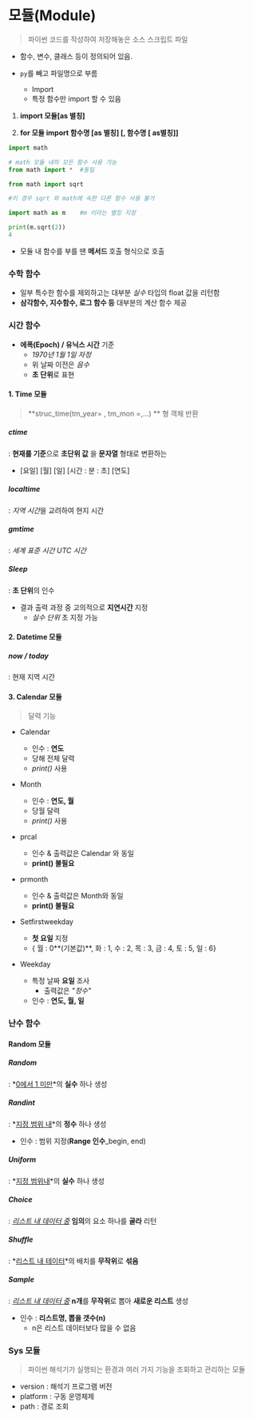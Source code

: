 # 모듈(Module)

> 파이썬 코드를 작성하여 저장해놓은 소스 스크립트 파일

- 함수, 변수, 클래스 등이 정의되어 있음.

- `py`를 빼고 파일명으로 부름
  - Import
  - 특정 함수만 import 할 수 있음

1. **import 모듈[as 별칭]**

2. **for 모듈 import 함수명 [as 별칭] [, 함수명 [ as별칭]]**

```python
import math

# math 모듈 내의 모든 함수 사용 가능
from math import *	#동일
```

```python
from math import sqrt

#이 경우 sqrt 외 math에 속한 다른 함수 사용 불가

```

```python
import math as m	#m 이라는 별칭 지정

print(m.sqrt(2))
4
```

- 모듈 내 함수를 부를 땐 **메서드** 호출 형식으로 호출





### 수학 함수

- 일부 특수한 함수를 제외하고는 대부분 *실수* 타입의 float 값을 리턴함
- **삼각함수, 지수함수, 로그 함수 등** 대부분의 계산 함수 제공







### 시간 함수

- **에폭(Epoch) / 유닉스 시간** 기준
  - *1970년 1월 1일 자정*
  - 위 날짜 이전은 *음수*
  - **초 단위**로 표현



#### 1. Time 모듈

> **struc_time(tm_year= , tm_mon =,...) ** 형 객체 반환

##### ctime

 : **현재를 기준**으로 **초단위 값** 을 **문자열** 형태로 변환하는 

- [요일] [월] [일] [시간 : 분 : 초] [연도]



##### localtime

: *지역 시간*을 교려하여 현지 시간



##### gmtime

: *세계 표준 시간 UTC 시간*



##### Sleep

 : **초 단위**의 인수

- 결과 출력 과정 중 고의적으로 **지연시간** 지정 
  - *실수 단위* 초 지정 가능





#### 2. Datetime 모듈

##### now / today

: 현재 지역 시간





#### 3. Calendar 모듈

> 달력 기능

- Calendar
  - 인수 : **연도**
  - 당해 전체 달력
  - *print()* 사용



- Month
  - 인수 : **연도, 월**
  - 당월 달력
  - *print()* 사용



- prcal
  - 인수 & 출력값은 Calendar 와 동일
  - **print() 불필요**



- prmonth
  - 인수 & 출력값은 Month와 동일
  - **print() 불필요**



- Setfirstweekday
  - **첫 요일** 지정
  - { 월 : 0**(기본값)**, 화 : 1, 수 : 2, 목 : 3, 금 : 4, 토 : 5, 일 : 6}



- Weekday
  - 특정 날짜 **요일** 조사
    - 출력값은 *"정수"*
  - 인수 : **연도, 월, 일**







### 난수 함수

#### Random 모듈

##### Random

 : *<u>0에서 1 미만</u>*의 **실수** 하나 생성



##### Randint

 : *<u>지정 범위 내</u>*의 **정수** 하나 생성

- 인수 : 범위 지정(**Range 인수**_begin, end)



##### Uniform

: *<u>지정 범위내</u>*의 **실수** 하나 생성



##### Choice

: *<u>리스트 내 데이터 중</u>*  **임의**의 요소 하나를 **골라** 리턴



##### Shuffle

: *<u>리스트 내 테이터</u>*의 배치를 **무작위**로 **섞음**



##### Sample

 : *<u>리스트 내 데이터 중</u>* **n개**를 **무작위**로 뽑아 **새로운 리스트** 생성

- 인수 : **리스트명, 뽑을 갯수(n)**
  - n은 리스트 데이터보다 많을 수 없음





### Sys 모듈

> 파이썬 해석기가 실행되는 환경과 여러 가지 기능을 조회하고 관리하는 모듈

- version : 해석기 프로그램 버전
- platform : 구동 운영체제
- path : 경로 조회
